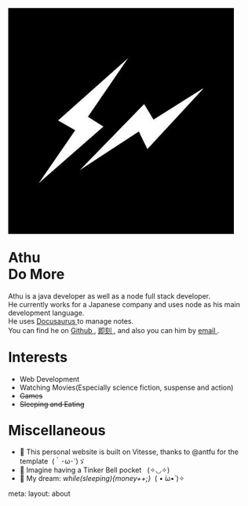 
<div class="flex items-start text-base">
  <div class="mr-5 mt-10px shrink-0 rounded-full border-[0.5px] border-black/10 bg-white/50 p-1 shadow-xl dark:bg-white/80">
    <img class="my-0 h-32 w-32 rounded-full !bg-black/5  dark:!bg-black/80"
          src="/public/img/avatar.jpg"
          alt="athu"/>
  </div>
  <h1 class="noBorder ml-6">
    Athu
    <!-- <span text-sm opacity-50 ml-2>朱玉良</span> -->
    <br/>
    <span text-sm opacity-80 ml-2 font-normal>Do More</span>
  </h1>
</div>

<p class="text-base pt-5">
  Athu is a java developer as well as a node full stack developer.
  <br/>
  He currently works for a Japanese company and uses node as his main development language.
  <br/>
  He uses
    <a 
      class="transition-colors  social"
      href="https://www.huakucha.top"
      target="_blank"
    >
      Docusaurus
    </a>
    to manage notes.
    <br/>
    You can find he on
    <a 
      class="transition-colors  social"
      href="https://github.com/MagicalZhu"
      target="_blank"
    >
      Github
    </a>,
    <a 
      class="transition-colors  social"
      href="https://okjk.co/V3s0CF"
      target="_blank"
    >
      即刻
    </a>,
    and also you can him by 
    <a 
      class="transition-colors social"
      href="mailto:huakucha95@163.com"
      target="_blank"
    >
      email
    </a>.
</p>

<h1 class="noBorder">
  Interests
</h1>

- Web Development
- Watching Movies(Especially science fiction, suspense and action)
- ~~Games~~
- ~~Sleeping and Eating~~

<h1 class="noBorder">
  Miscellaneous
</h1>

- 🚀 This personal website is built on <app-link to="https://github.com/antfu/vitesse">Vitesse</app-link>,
thanks to <app-link to="https://antfu.me/">@antfu</app-link> for the template&nbsp; <span font-700>(｀･ω･´)ゞ</span>
- 🌈 Imagine having a Tinker Bell pocket &nbsp; <span font-700>(✧◡✧)</span>
- 🌭 My dream: <em font-mono text-brand>while(sleeping){money++;}</em>&nbsp; <span font-700>( • ̀ω•́ )✧</span>


<style scoped>
  .noBorder {
    border-bottom-style:none;
    padding-bottom: unset;
    margin-top: 1em;
  }
   .social {
    @apply text-black dark:text-current;
  }
</style>

<route lang="yaml">
meta:
  layout: about
</route>

